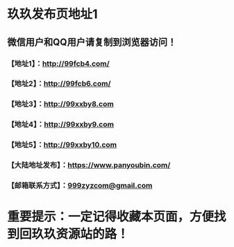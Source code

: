 # 玖玖发布页地址1
## 微信用户和QQ用户请复制到浏览器访问！
### 【地址1】：http://99fcb4.com/
### 【地址2】：http://99fcb6.com/
### 【地址3】：http://99xxby8.com
### 【地址4】：http://99xxby9.com
### 【地址5】：http://99xxby10.com
### 【大陆地址发布】：https://www.panyoubin.com/
### 【邮箱联系方式】：999zyzcom@gmail.com
# 重要提示：一定记得收藏本页面，方便找到回玖玖资源站的路！
